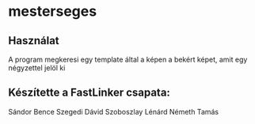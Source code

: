 # mesterseges
## Használat
A program megkeresi egy template által a képen a bekért képet, amit egy négyzettel jelöl ki

## Készítette a FastLinker csapata:
Sándor Bence
Szegedi Dávid
Szoboszlay Lénárd
Németh Tamás
